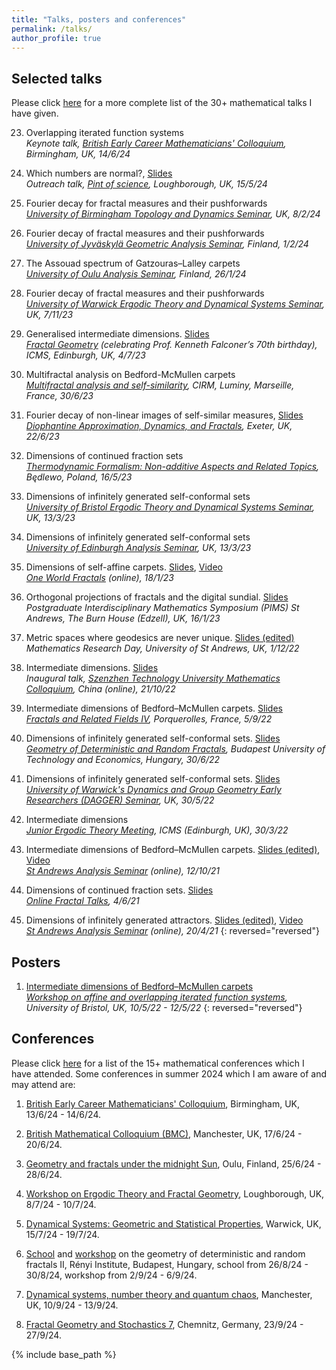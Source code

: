 ```yaml
---
title: "Talks, posters and conferences"
permalink: /talks/
author_profile: true
---
```


## Selected talks 

Please click [here](https://amlan-banaji.github.io/files/BanajiTalks.pdf) for a more complete list of the 30+ mathematical talks I have given.  

23. Overlapping iterated function systems  
*Keynote talk, [British Early Career Mathematicians' Colloquium](https://web.mat.bham.ac.uk/BYMC/), Birmingham, UK, 14/6/24*

22. Which numbers are normal?, [Slides](https://amlan-banaji.github.io/files/PintOfScience2024.pdf)  
*Outreach talk, [Pint of science](https://pintofscience.co.uk/event/cosmos-unveiled), Loughborough, UK, 15/5/24*

21. Fourier decay for fractal measures and their pushforwards  
*[University of Birmingham Topology and Dynamics Seminar](https://www.birmingham.ac.uk/research/activity/mathematics/topology-dynamics/topology-seminar.aspx), UK, 8/2/24* 

20. Fourier decay of fractal measures and their pushforwards  
*[University of Jyväskylä Geometric Analysis Seminar](https://www.jyu.fi/en/events/geometric-analysis-seminar-amlan-banaji-loughborough-university), Finland, 1/2/24*

19. The Assouad spectrum of Gatzouras–Lalley carpets  
*[University of Oulu Analysis Seminar](https://www.oulu.fi/en/events/oulu-analysis-seminar), Finland, 26/1/24*

18. Fourier decay of fractal measures and their pushforwards  
*[University of Warwick Ergodic Theory and Dynamical Systems Seminar](https://warwick.ac.uk/fac/sci/maths/research/events/seminars/areas/dynamics/), UK, 7/11/23*

17. Generalised intermediate dimensions. [Slides](https://amlan-banaji.github.io/files/Edinburgh2023.pdf)  
*[Fractal Geometry](https://www.icms.org.uk/workshops/2023/fractal-geometry) (celebrating Prof. Kenneth Falconer’s 70th birthday), ICMS, Edinburgh, UK, 4/7/23*

16. Multifractal analysis on Bedford-McMullen carpets  
*[Multifractal analysis and self-similarity](https://conferences.cirm-math.fr/2751.html), CIRM, Luminy, Marseille, France, 30/6/23*

15. Fourier decay of non-linear images of self-similar measures, [Slides](https://amlan-banaji.github.io/files/ExeterFourier2023.pdf)  
*[Diophantine Approximation, Dynamics, and Fractals](https://sites.google.com/view/diophantine-exeter-june-2023/home), Exeter, UK, 22/6/23*

14. Dimensions of continued fraction sets  
*[Thermodynamic Formalism: Non-additive Aspects and Related Topics](https://www.impan.pl/en/activities/banach-center/conferences/23-thermoform), Będlewo, Poland, 16/5/23*

13. Dimensions of infinitely generated self-conformal sets  
*[University of Bristol Ergodic Theory and Dynamical Systems Seminar](https://www.bristolmathsresearch.org/seminar/amlan-banaji/), UK, 13/3/23*

12. Dimensions of infinitely generated self-conformal sets  
*[University of Edinburgh Analysis Seminar](https://blogs.ed.ac.uk/analysis/analysis-seminar/), UK, 13/3/23*

11. Dimensions of self-affine carpets. [Slides](https://amlan-banaji.github.io/files/OneWorld2023.pdf), [Video](https://www.youtube.com/watch?v=Q0SO3bzPMHI)  
*[One World Fractals](https://www.oneworldfractals.org/past/) (online), 18/1/23*

10. Orthogonal projections of fractals and the digital sundial. [Slides](https://amlan-banaji.github.io/files/Burn2023.pdf)  
*Postgraduate Interdisciplinary Mathematics Symposium (PIMS) St Andrews, The Burn House (Edzell), UK, 16/1/23*

9. Metric spaces where geodesics are never unique. [Slides (edited)](https://amlan-banaji.github.io/files/Geodesics2022.pdf)  
*Mathematics Research Day, University of St Andrews, UK, 1/12/22*

8. Intermediate dimensions. [Slides](https://amlan-banaji.github.io/files/Shenzhen2022.pdf)  
*Inaugural talk, [Szenzhen Technology University Mathematics Colloquium](https://bdi.sztu.edu.cn/info/1345/5449.htm?fbclid=IwAR24TwwWZpz-LjUtDVF4E49awaOp44hBmeUaLuShGPFC1-F0RLac02d1_as), China (online), 21/10/22*

7. Intermediate dimensions of Bedford–McMullen carpets. [Slides](https://amlan-banaji.github.io/files/Porquerolles2022.pdf)  
*[Fractals and Related Fields IV](https://farf4.math.cnrs.fr/), Porquerolles, France, 5/9/22*

6. Dimensions of infinitely generated self-conformal sets. [Slides](https://amlan-banaji.github.io/files/Budapest2022.pdf)  
*[Geometry of Deterministic and Random Fractals](https://simon60.math.bme.hu/), Budapest University of Technology and Economics, Hungary, 30/6/22*

5. Dimensions of infinitely generated self-conformal sets. [Slides](https://amlan-banaji.github.io/files/Warwick2022.pdf)  
*[University of Warwick's Dynamics and Group Geometry Early Researchers (DAGGER) Seminar](https://warwick.ac.uk/fac/sci/maths/research/events/seminars/areas/dagger), UK, 30/5/22*

4. Intermediate dimensions  
*[Junior Ergodic Theory Meeting](https://www.icms.org.uk/workshops/2022/junior-ergodic-theory-meeting), ICMS (Edinburgh, UK), 30/3/22*

3. Intermediate dimensions of Bedford–McMullen carpets. [Slides (edited)](https://amlan-banaji.github.io/files/BedfordAnalysisSeminar.pdf), [Video](https://www.youtube.com/watch?v=hoHdg71ycqs)  
*[St Andrews Analysis Seminar](https://analysis.rutar.org/seminars/) (online), 12/10/21*

2. Dimensions of continued fraction sets. [Slides](https://amlan-banaji.github.io/files/Workshop2021.pdf)  
*[Online Fractal Talks](https://people.maths.bris.ac.uk/~matmj/BBMOS.html), 4/6/21*

1. Dimensions of infinitely generated attractors. [Slides (edited)](https://amlan-banaji.github.io/files/AnalysisSeminarApril2021.pdf), [Video](https://www.youtube.com/watch?v=KL6q4UNnVEk)  
*[St Andrews Analysis Seminar](https://analysis.rutar.org/seminars/) (online), 20/4/21*
{: reversed="reversed"}
## Posters

1. [Intermediate dimensions of Bedford–McMullen carpets](https://amlan-banaji.github.io/files/BristolCarpetsPoster.pdf)  
*[Workshop on affine and overlapping iterated function systems](https://www.troscheit.eu/workshop2022/index.html), University of Bristol, UK, 10/5/22 - 12/5/22*
{: reversed="reversed"}

## Conferences 

Please click [here](https://amlan-banaji.github.io/files/BanajiConferences.pdf) for a list of the 15+ mathematical conferences which I have attended. 
Some conferences in summer 2024 which I am aware of and may attend are: 

1. [British Early Career Mathematicians' Colloquium](https://web.mat.bham.ac.uk/BYMC/), Birmingham, UK, 13/6/24 - 14/6/24. 

2. [British Mathematical Colloquium (BMC)](https://sites.google.com/view/bmc2024), Manchester, UK, 17/6/24 - 20/6/24. 

3. [Geometry and fractals under the midnight Sun](https://midnightsun2024.gitlab.io/), Oulu, Finland, 25/6/24 - 28/6/24. 

4. [Workshop on Ergodic Theory and Fractal Geometry](https://sites.google.com/view/workshoponfractalgeometryandet/home), Loughborough, UK, 8/7/24 - 10/7/24. 

5. [Dynamical Systems: Geometric and Statistical Properties](https://warwick.ac.uk/fac/sci/maths/research/events/2023-2024/dynamicalsystems/), Warwick, UK, 15/7/24 - 19/7/24. 

6. [School](https://erdoscenter.renyi.hu/events/school-dimension-theory-fractals-0) and [workshop](https://erdoscenter.renyi.hu/events/workshop-geometry-deterministic-and-random-fractals-ii) on the geometry of deterministic and random fractals II, Rényi Institute, Budapest, Hungary, school from 26/8/24 - 30/8/24, workshop from 2/9/24 - 6/9/24. 

7. [Dynamical systems, number theory and quantum chaos](https://www.mv.helsinki.fi/home/sahlsten/manchester2024/index.html), Manchester, UK, 10/9/24 - 13/9/24. 

8. [Fractal Geometry and Stochastics 7](https://www.tu-chemnitz.de/mathematik/stochastik/fgs7/index.html#intro), Chemnitz, Germany, 23/9/24 - 27/9/24. 

{% include base_path %}
